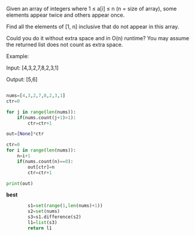 Given an array of integers where 1 ≤ a[i] ≤ n (n = size of array), some elements appear twice and others appear once.

Find all the elements of [1, n] inclusive that do not appear in this array.

Could you do it without extra space and in O(n) runtime? You may assume the returned list does not count as extra space.

Example:

Input:
[4,3,2,7,8,2,3,1]

Output:
[5,6]


```python 

nums=[4,3,2,7,8,2,3,1]
ctr=0

for j in range(len(nums)):
    if(nums.count(j+1)>1):
        ctr=ctr+1

out=[None]*ctr

ctr=0
for i in range(len(nums)):
    n=i+1
    if(nums.count(n)==0):
        out[ctr]=n
        ctr=ctr+1

print(out)

```

**best**

```python
        s1=set(range(1,len(nums)+1))
        s2=set(nums)
        s3=s1.difference(s2)
        l1=list(s3)
        return l1
```
